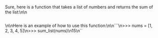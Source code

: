 Sure, here is a function that takes a list of numbers and returns the sum of the list:\n\n

```def sum_list(nums):\n  """\n  This function takes a list of numbers and returns the sum of the list.\n\n  Args:\n    nums: A list of numbers.\n\n  Returns:\n    The sum of the list.\n  """\n\n  sum = 0\n  for num in nums:\n    sum += num\n\n  return sum\n
```

\n\nHere is an example of how to use this function:\n\n```\n>>> nums = [1, 2, 3, 4, 5]\n>>> sum_list(nums)\n15\n``